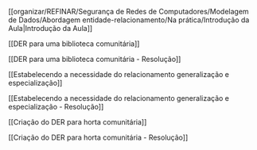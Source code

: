[[organizar/REFINAR/Segurança de Redes de Computadores/Modelagem de Dados/Abordagem entidade-relacionamento/Na prática/Introdução da Aula|Introdução da Aula]]

[[DER para uma biblioteca comunitária]]

[[DER para uma biblioteca comunitária - Resolução]]

[[Estabelecendo a necessidade do relacionamento generalização e especialização]]

[[Estabelecendo a necessidade do relacionamento generalização e especialização - Resolução]]

[[Criação do DER para horta comunitária]]

[[Criação do DER para horta comunitária - Resolução]]